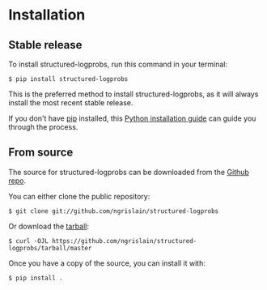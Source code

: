 # Installation

## Stable release

To install structured-logprobs, run this command in your
terminal:

``` console
$ pip install structured-logprobs
```

This is the preferred method to install structured-logprobs, as it will always install the most recent stable release.

If you don't have [pip][] installed, this [Python installation guide][]
can guide you through the process.

## From source

The source for structured-logprobs can be downloaded from
the [Github repo][].

You can either clone the public repository:

``` console
$ git clone git://github.com/ngrislain/structured-logprobs
```

Or download the [tarball][]:

``` console
$ curl -OJL https://github.com/ngrislain/structured-logprobs/tarball/master
```

Once you have a copy of the source, you can install it with:

``` console
$ pip install .
```

  [pip]: https://pip.pypa.io
  [Python installation guide]: http://docs.python-guide.org/en/latest/starting/installation/
  [Github repo]: https://github.com/%7B%7B%20cookiecutter.github_username%20%7D%7D/%7B%7B%20cookiecutter.project_slug%20%7D%7D
  [tarball]: https://github.com/%7B%7B%20cookiecutter.github_username%20%7D%7D/%7B%7B%20cookiecutter.project_slug%20%7D%7D/tarball/master
